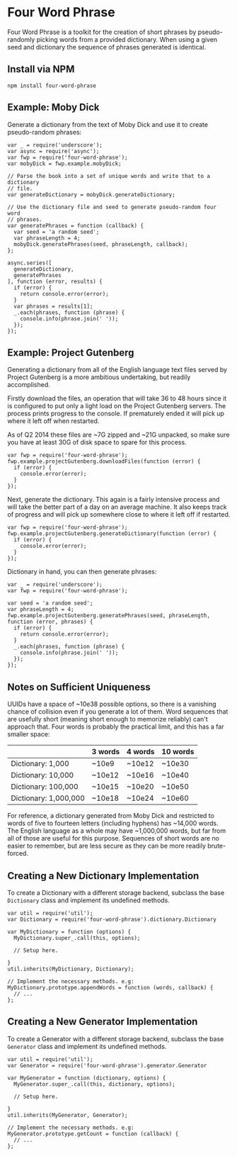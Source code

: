 # Four Word Phrase

Four Word Phrase is a toolkit for the creation of short phrases by
pseudo-randomly picking words from a provided dictionary. When using a given
seed and dictionary the sequence of phrases generated is identical.

## Install via NPM

```
npm install four-word-phrase
```

## Example: Moby Dick

Generate a dictionary from the text of Moby Dick and use it to create
pseudo-random phrases:

```
var _ = require('underscore');
var async = require('async');
var fwp = require('four-word-phrase');
var mobyDick = fwp.example.mobyDick;

// Parse the book into a set of unique words and write that to a dictionary
// file.
var generateDictionary = mobyDick.generateDictionary;

// Use the dictionary file and seed to generate pseudo-random four word
// phrases.
var generatePhrases = function (callback) {
  var seed = 'a random seed';
  var phraseLength = 4;
  mobyDick.generatePhrases(seed, phraseLength, callback);
};

async.series([
  generateDictionary,
  generatePhrases
], function (error, results) {
  if (error) {
    return console.error(error);
  }
  var phrases = results[1];
  _.each(phrases, function (phrase) {
    console.info(phrase.join(' '));
  });
});

```

## Example: Project Gutenberg

Generating a dictionary from all of the English language text files served by
Project Gutenberg is a more ambitious undertaking, but readily accomplished.

Firstly download the files, an operation that will take 36 to 48 hours since it
is configured to put only a light load on the Project Gutenberg servers. The
process prints progress to the console. If prematurely ended it will pick up
where it left off when restarted.

As of Q2 2014 these files are ~7G zipped and ~21G unpacked, so make sure you
have at least 30G of disk space to spare for this process.

```
var fwp = require('four-word-phrase');
fwp.example.projectGutenberg.downloadFiles(function (error) {
  if (error) {
    console.error(error);
  }
});
```

Next, generate the dictionary. This again is a fairly intensive process and will
take the better part of a day on an average machine. It also keeps track of
progress and will pick up somewhere close to where it left off if restarted.

```
var fwp = require('four-word-phrase');
fwp.example.projectGutenberg.generateDictionary(function (error) {
  if (error) {
    console.error(error);
  }
});
```

Dictionary in hand, you can then generate phrases:

```
var _ = require('underscore');
var fwp = require('four-word-phrase');

var seed = 'a random seed';
var phraseLength = 4;
fwp.example.projectGutenberg.generatePhrases(seed, phraseLength, function (error, phrases) {
  if (error) {
    return console.error(error);
  }
  _.each(phrases, function (phrase) {
    console.info(phrase.join(' '));
  });
});
```

## Notes on Sufficient Uniqueness

UUIDs have a space of ~10e38 possible options, so there is a vanishing chance of
collision even if you generate a lot of them. Word sequences that are usefully
short (meaning short enough to memorize reliably) can't approach that. Four
words is probably the practical limit, and this has a far smaller space:

|                       | 3 words | 4 words | 10 words |
| --------------------- | ------- | ------- | -------- |
| Dictionary: 1,000     | ~10e9   | ~10e12  | ~10e30   |
| Dictionary: 10,000    | ~10e12  | ~10e16  | ~10e40   |
| Dictionary: 100,000   | ~10e15  | ~10e20  | ~10e50   |
| Dictionary: 1,000,000 | ~10e18  | ~10e24  | ~10e60   |

For reference, a dictionary generated from Moby Dick and restricted to words of
five to fourteen letters (including hyphens) has ~14,000 words. The English
language as a whole may have ~1,000,000 words, but far from all of those are
useful for this purpose. Sequences of short words are no easier to remember, but
are less secure as they can be more readily brute-forced.

## Creating a New Dictionary Implementation

To create a Dictionary with a different storage backend, subclass the base
`Dictionary` class and implement its undefined methods.

```
var util = require('util');
var Dictionary = require('four-word-phrase').dictionary.Dictionary

var MyDictionary = function (options) {
  MyDictionary.super_.call(this, options);

  // Setup here.

}
util.inherits(MyDictionary, Dictionary);

// Implement the necessary methods. e.g:
MyDictionary.prototype.appendWords = function (words, callback) {
  // ...
};
```

## Creating a New Generator Implementation

To create a Generator with a different storage backend, subclass the base
`Generator` class and implement its undefined methods.

```
var util = require('util');
var Generator = require('four-word-phrase').generator.Generator

var MyGenerator = function (dictionary, options) {
  MyGenerator.super_.call(this, dictionary, options);

  // Setup here.

}
util.inherits(MyGenerator, Generator);

// Implement the necessary methods. e.g:
MyGenerator.prototype.getCount = function (callback) {
  // ...
};
```
